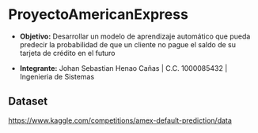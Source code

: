 # ProyectoAmericanExpress
+ **Objetivo:** Desarrollar un modelo de aprendizaje automático que pueda predecir la probabilidad de que un cliente no pague el saldo de su tarjeta de crédito en el futuro

+ **Integrante:** Johan Sebastian Henao Cañas | C.C. 1000085432 | Ingenieria de Sistemas

  
## Dataset
https://www.kaggle.com/competitions/amex-default-prediction/data
